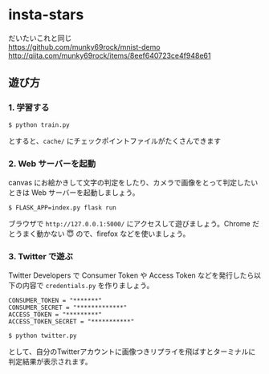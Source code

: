 # insta-stars
だいたいこれと同じ  
https://github.com/munky69rock/mnist-demo  
http://qiita.com/munky69rock/items/8eef640723ce4f948e61


## 遊び方
### 1. 学習する

```
$ python train.py
```

とすると、`cache/` にチェックポイントファイルがたくさんできます

### 2. Web サーバーを起動

canvas にお絵かきして文字の判定をしたり、カメラで画像をとって判定したいときは Web サーバーを起動しましょう。

```
$ FLASK_APP=index.py flask run
```

ブラウザで `http://127.0.0.1:5000/` にアクセスして遊びましょう。Chrome だとうまく動かない :innocent: ので、firefox などを使いましょう。

### 3. Twitter で遊ぶ
Twitter Developers で Consumer Token や Access Token などを発行したら以下の内容で `credentials.py` を作りましょう。

```
CONSUMER_TOKEN = "*******"
CONSUMER_SECRET = "*************"
ACCESS_TOKEN = "*********"
ACCESS_TOKEN_SECRET = "***********"
```

```
$ python twitter.py
```

として、自分のTwitterアカウントに画像つきリプライを飛ばすとターミナルに判定結果が表示されます。
